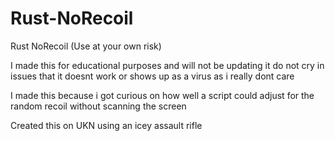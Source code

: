 # Rust-NoRecoil
Rust NoRecoil (Use at your own risk)

I made this for educational purposes and will not be updating it
do not cry in issues that it doesnt work or shows up as a virus as i really dont care

I made this because i got curious on how well a script could adjust for the random recoil without scanning the screen

Created this on UKN using an icey assault rifle
